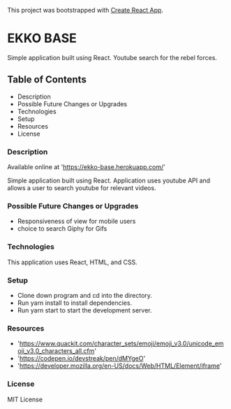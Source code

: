 This project was bootstrapped with [Create React App](https://github.com/facebook/create-react-app).


# EKKO BASE

Simple application built using React. Youtube search for the rebel forces. 

## Table of Contents

- Description
- Possible Future Changes or Upgrades
- Technologies
- Setup
- Resources
- License

### Description

Available online at 'https://ekko-base.herokuapp.com/'

Simple application built using React. Application uses youtube API and allows a user to search youtube for relevant videos. 

### Possible Future Changes or Upgrades

- Responsiveness of view for mobile users
- choice to search Giphy for Gifs

### Technologies

This application uses React, HTML, and CSS. 

### Setup

- Clone down program and cd into the directory. 
- Run yarn install to install dependencies. 
- Run yarn start to start the development server. 

### Resources

- 'https://www.quackit.com/character_sets/emoji/emoji_v3.0/unicode_emoji_v3.0_characters_all.cfm'
- 'https://codepen.io/devstreak/pen/dMYgeO'
- 'https://developer.mozilla.org/en-US/docs/Web/HTML/Element/iframe'

### License

MIT License